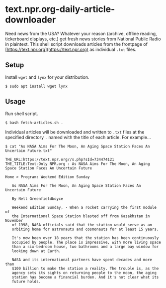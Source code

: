 # text.npr.org-daily-article-downloader

Need news from the USA? Whatever your reason (archive, offline reading, tickerboard displays, etc.) get fresh news stories from National Public Radio in plaintext. This shell script downloads articles from the frontpage of [https://text.npr.org](https://text.npr.org) as individual `.txt` files.

## Setup

Install `wget` and  `lynx` for your distribution.

```
$ sudo apt install wget lynx
```

## Usage

Run shell script.

```
$ bash fetch-articles.sh .
```

Individual articles will be downloaded and written to `.txt` files at the specified directory `.` named with the title of each article. For example...

```
$ cat "As NASA Aims For The Moon, An Aging Space Station Faces An Uncertain Future.txt"

THE_URL:https://text.npr.org//s.php?sId=734474121 
THE_TITLE:Text-Only NPR.org : As NASA Aims For The Moon, An Aging Space Station Faces An Uncertain Future

Home > Program: Weekend Edition Sunday

   As NASA Aims For The Moon, An Aging Space Station Faces An Uncertain Future
   
   By Nell Greenfieldboyce
   
   Weekend Edition Sunday, · When a rocket carrying the first module of
   the International Space Station blasted off from Kazakhstan in November
   of 1998, NASA officials said that the station would serve as an 
   orbiting home for astronauts and cosmonauts for at least 15 years.
   
   It's now been over 18 years that the station has been continuously                                         
   occupied by people. The place is impressive, with more living space
   than a six-bedroom house, two bathrooms and a large bay window for
   looking down at Earth.
   
   NASA and its international partners have spent decades and more than
   $100 billion to make the station a reality. The trouble is, as the
   agency sets its sights on returning people to the moon, the aging
   station has become a financial burden. And it's not clear what its
   future holds.                                           
```
